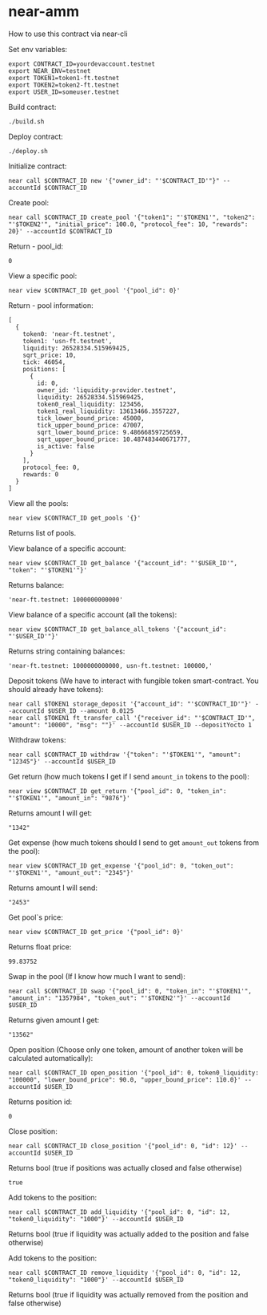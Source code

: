 # near-amm
How to use this contract via near-cli

Set env variables:
```
export CONTRACT_ID=yourdevaccount.testnet
export NEAR_ENV=testnet
export TOKEN1=token1-ft.testnet
export TOKEN2=token2-ft.testnet
export USER_ID=someuser.testnet
```
Build contract:
```
./build.sh
```
Deploy contract:
```
./deploy.sh
```
Initialize contract:
```
near call $CONTRACT_ID new '{"owner_id": "'$CONTRACT_ID'"}" --accountId $CONTRACT_ID
```
Create pool:
```
near call $CONTRACT_ID create_pool '{"token1": "'$TOKEN1'", "token2": "'$TOKEN2'", "initial_price": 100.0, "protocol_fee": 10, "rewards": 20}' --accountId $CONTRACT_ID
```
Return - pool_id:
```
0
```
View a specific pool:
```
near view $CONTRACT_ID get_pool '{"pool_id": 0}'
```
Return - pool information:
```
[
  {
    token0: 'near-ft.testnet',
    token1: 'usn-ft.testnet',
    liquidity: 26528334.515969425,
    sqrt_price: 10,
    tick: 46054,
    positions: [
      {
        id: 0,
        owner_id: 'liquidity-provider.testnet',
        liquidity: 26528334.515969425,
        token0_real_liquidity: 123456,
        token1_real_liquidity: 13613466.3557227,
        tick_lower_bound_price: 45000,
        tick_upper_bound_price: 47007,
        sqrt_lower_bound_price: 9.48666859725659,
        sqrt_upper_bound_price: 10.487483440671777,
        is_active: false
      }
    ],
    protocol_fee: 0,
    rewards: 0
  }
]

```
View all the pools:
```
near view $CONTRACT_ID get_pools '{}'
```
Returns list of pools.

View balance of a specific account:
```
near view $CONTRACT_ID get_balance '{"account_id": "'$USER_ID'", "token": "'$TOKEN1'"}'
```
Returns balance:
```
'near-ft.testnet: 1000000000000'
```
View balance of a specific account (all the tokens):
```
near view $CONTRACT_ID get_balance_all_tokens '{"account_id": "'$USER_ID'"}'
```
Returns string containing balances:
```
'near-ft.testnet: 1000000000000, usn-ft.testnet: 100000,'
```
Deposit tokens (We have to interact with fungible token smart-contract. You should already have tokens):
```
near call $TOKEN1 storage_deposit '{"account_id": "'$CONTRACT_ID'"}' --accountId $USER_ID --amount 0.0125
near call $TOKEN1 ft_transfer_call '{"receiver_id": "'$CONTRACT_ID'", "amount": "10000", "msg": ""}' --accountId $USER_ID --depositYocto 1
```
Withdraw tokens:
```
near call $CONTRACT_ID withdraw '{"token": "'$TOKEN1'", "amount": "12345"}' --accountId $USER_ID
```
Get return (how much tokens I get if I send `amount_in` tokens to the pool):
```
near view $CONTRACT_ID get_return '{"pool_id": 0, "token_in": "'$TOKEN1'", "amount_in": "9876"}'
```
Returns amount I will get:
```
"1342"
```
Get expense (how much tokens should I send to get `amount_out` tokens from the pool):
```
near view $CONTRACT_ID get_expense '{"pool_id": 0, "token_out": "'$TOKEN1'", "amount_out": "2345"}'
```
Returns amount I will send:
```
"2453"
```
Get pool`s price:
```
near view $CONTRACT_ID get_price '{"pool_id": 0}'
```
Returns float price:
```
99.83752
```
Swap in the pool (If I know how much I want to send):
```
near call $CONTRACT_ID swap '{"pool_id": 0, "token_in": "'$TOKEN1'", "amount_in": "1357984", "token_out": "'$TOKEN2'"}' --accountId $USER_ID
```
Returns given amount I get:
```
"13562"
```
Open position (Choose only one token, amount of another token will be calculated automatically):
```
near call $CONTRACT_ID open_position '{"pool_id": 0, token0_liquidity: "100000", "lower_bound_price": 90.0, "upper_bound_price": 110.0}' --accountId $USER_ID
```
Returns position id:
```
0
```
Close position:
```
near call $CONTRACT_ID close_position '{"pool_id": 0, "id": 12}' --accountId $USER_ID
```
Returns bool (true if positions was actually closed and false otherwise)
```
true
```
Add tokens to the position:
```
near call $CONTRACT_ID add_liquidity '{"pool_id": 0, "id": 12, "token0_liquidity": "1000"}' --accountId $USER_ID
```
Returns bool (true if liquidity was actually added to the position and false otherwise)

Add tokens to the position:
```
near call $CONTRACT_ID remove_liquidity '{"pool_id": 0, "id": 12, "token0_liquidity": "1000"}' --accountId $USER_ID
```
Returns bool (true if liquidity was actually removed from the position and false otherwise)
